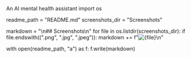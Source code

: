 An AI mental health assistant
import os

readme_path = "README.md"
screenshots_dir = "Screenshots"

markdown = "\n## Screenshots\n"
for file in os.listdir(screenshots_dir):
    if file.endswith((".png", ".jpg", ".jpeg")):
        markdown += f"![{file}](./{screenshots_dir}/{file})\n"

with open(readme_path, "a") as f:
    f.write(markdown)
